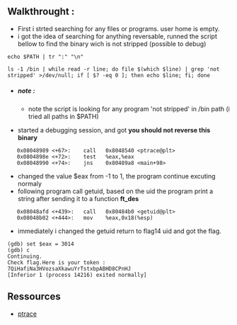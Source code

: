 ## Walkthrought :

- First i strted searching for any files or programs. user home is empty.
- i got the idea of searching for anything reversable, runned the script bellow to find the binary wich is not stripped (possible to debug)
```
echo $PATH | tr ":" "\n"
```
```
ls -1 /bin | while read -r line; do file $(which $line) | grep 'not stripped' >/dev/null; if [ $? -eq 0 ]; then echo $line; fi; done
```
+  ##### note :
    - note the script is looking for any program 'not stripped' in /bin path (i tried all paths in $PATH)

- started a debugging session, and got **you should not reverse this binary**
```
   0x08048989 <+67>:	call   0x8048540 <ptrace@plt>
   0x0804898e <+72>:	test   %eax,%eax
   0x08048990 <+74>:	jns    0x80489a8 <main+98>
```
- changed the value $eax from -1 to 1, the program continue excuting normaly 
- following program call getuid, based on the uid the program print a string after sending it to a function **ft_des**
```
   0x08048afd <+439>:	call   0x80484b0 <getuid@plt>
   0x08048b02 <+444>:	mov    %eax,0x18(%esp)
```
- immediately i changed the getuid return to flag14 uid and got the flag.
```
(gdb) set $eax = 3014
(gdb) c
Continuing.
Check flag.Here is your token : 7QiHafiNa3HVozsaXkawuYrTstxbpABHD8CPnHJ
[Inferior 1 (process 14216) exited normally]
```

## Ressources
- [ptrace](https://man7.org/linux/man-pages/man2/ptrace.2.html#RETURN_VALUE)
